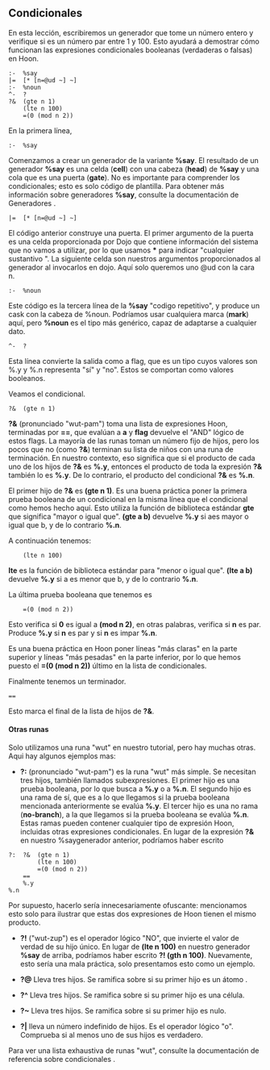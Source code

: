 ## Condicionales
En esta lección, escribiremos un generador que tome un número entero y verifique si es un número par entre 1 y 100. Esto ayudará a demostrar cómo funcionan las expresiones condicionales booleanas (verdaderas o falsas) en Hoon.
~~~
:-  %say
|=  [* [n=@ud ~] ~]
:-  %noun
^-  ?
?&  (gte n 1)
    (lte n 100)
    =(0 (mod n 2))
~~~

En la primera línea,
~~~
:-  %say
~~~

Comenzamos a crear un generador de la variante **%say**. El resultado de un generador **%say** es una celda (**cell**) con una cabeza (**head**) de **%say** y una cola que es una puerta  (**gate**). No es importante para comprender los condicionales; esto es solo código de plantilla. Para obtener más información sobre generadores **%say**, consulte la documentación de Generadores .
~~~
|=  [* [n=@ud ~] ~]
~~~

El código anterior construye una puerta. El primer argumento de la puerta es una celda proporcionada por Dojo que contiene información del sistema que no vamos a utilizar, por lo que usamos __*__ para indicar "cualquier sustantivo ". La siguiente celda son nuestros argumentos proporcionados al generador al invocarlos en dojo. Aquí solo queremos uno @ud con la cara n.
~~~
:-  %noun
~~~

Este código es la tercera línea de la **%say** "codigo repetitivo", y produce un cask con la cabeza de %noun. Podríamos usar cualquiera marca (**mark**) aquí, pero **%noun** es el tipo más genérico, capaz de adaptarse a cualquier dato.
~~~
^-  ?
~~~

Esta línea convierte la salida como a flag, que es un tipo cuyos valores son %.y y %.n representa "sí" y "no". Estos se comportan como valores booleanos.

Veamos el condicional.

~~~
?&  (gte n 1)
~~~

**?&** (pronunciado "wut-pam") toma una lista de expresiones Hoon, terminadas por **==**, que evalúan a **a** y **flag** devuelve el "AND" lógico de estos flags. La mayoría de las runas toman un número fijo de hijos, pero los pocos que no (como **?&**) terminan su lista de niños con una runa de terminación. En nuestro contexto, eso significa que si el producto de cada uno de los hijos de **?&** es **%.y**, entonces el producto de toda la expresión **?&** también lo es **%.y**. De lo contrario, el producto del condicional **?&** es **%.n**.

El primer hijo de **?&** es **(gte n 1)**. Es una buena práctica poner la primera prueba booleana de un condicional en la misma línea que el condicional como hemos hecho aquí. Esto utiliza la función de biblioteca estándar **gte** que significa "mayor o igual que". **(gte a b)** devuelve **%.y** si aes mayor o igual que b, y de lo contrario **%.n**.

A continuación tenemos:
~~~
    (lte n 100)
~~~
**lte** es la función de biblioteca estándar para "menor o igual que". **(lte a b)** devuelve **%.y** si a es menor que b, y de lo contrario **%.n**.

La última prueba booleana que tenemos es
~~~
    =(0 (mod n 2))
~~~
Esto verifica si **0** es igual a **(mod n 2)**, en otras palabras, verifica si **n** es par. Produce **%.y** si **n** es par y si **n** es impar **%.n**.

Es una buena práctica en Hoon poner líneas "más claras" en la parte superior y líneas "más pesadas" en la parte inferior, por lo que hemos puesto el **=(0 (mod n 2))** último en la lista de condicionales.

Finalmente tenemos un terminador.
~~~
==
~~~
Esto marca el final de la lista de hijos de **?&**.

#### Otras runas
Solo utilizamos una runa "wut" en nuestro tutorial, pero hay muchas otras. Aqui hay algunos ejemplos mas:

* **?:** (pronunciado "wut-pam") es la runa "wut" más simple. Se necesitan tres hijos, también llamados subexpresiones. El primer hijo es una prueba booleana, por lo que busca a **%.y** o a **%.n**. El segundo hijo es una rama de sí, que es a lo que llegamos si la prueba booleana mencionada anteriormente se evalúa **%.y**. El tercer hijo es una no rama (**no-branch**), a la que llegamos si la prueba booleana se evalúa **%.n**. Estas ramas pueden contener cualquier tipo de expresión Hoon, incluidas otras expresiones condicionales. En lugar de la expresión **?&** en nuestro %saygenerador anterior, podríamos haber escrito
~~~
?:  ?&  (gte n 1)
        (lte n 100)
        =(0 (mod n 2))
    ==
    %.y
%.n
~~~
Por supuesto, hacerlo sería innecesariamente ofuscante: mencionamos esto solo para ilustrar que estas dos expresiones de Hoon tienen el mismo producto.

* **?!** ("wut-zup") es el operador lógico "NO", que invierte el valor de verdad de su hijo único. En lugar de **(lte n 100)** en nuestro generador **%say** de arriba, podríamos haber escrito **?!  (gth n 100)**. Nuevamente, esto sería una mala práctica, solo presentamos esto como un ejemplo.

* **?@** Lleva tres hijos. Se ramifica sobre si su primer hijo es un átomo .

* **?^** Lleva tres hijos. Se ramifica sobre si su primer hijo es una célula.

* **?~** Lleva tres hijos. Se ramifica sobre si su primer hijo es nulo.

* **?|** lleva un número indefinido de hijos. Es el operador lógico "o". Comprueba si al menos uno de sus hijos es verdadero.

Para ver una lista exhaustiva de runas "wut", consulte la documentación de referencia sobre condicionales .